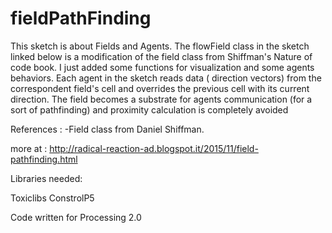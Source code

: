 # fieldPathFinding

This sketch is about Fields and Agents. The flowField class in the sketch linked below is a modification of the field class from Shiffman's Nature of code book. I just added some functions for visualization and some agents behaviors. Each agent in the sketch reads data ( direction vectors) from the correspondent field's cell and overrides the previous cell with its current direction. The field becomes a substrate for agents communication (for a sort of pathfinding) and proximity calculation is completely avoided

 References : 
 -Field class from Daniel Shiffman.
 
 more at : http://radical-reaction-ad.blogspot.it/2015/11/field-pathfinding.html
 
  Libraries needed:
 
 Toxiclibs
 ConstrolP5
 
 Code written for Processing 2.0
